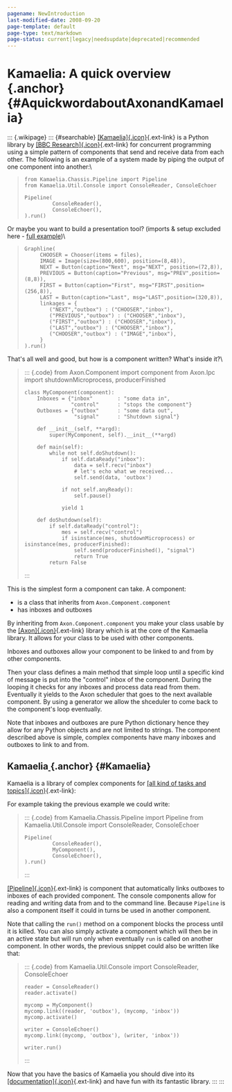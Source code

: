 ```yaml
---
pagename: NewIntroduction
last-modified-date: 2008-09-20
page-template: default
page-type: text/markdown
page-status: current|legacy|needsupdate|deprecated|recommended
---
```

Kamaelia: A quick overview[ ](http://trac.defuze.org/wiki/KamaeliaQuickWord#AquickwordaboutAxonandKamaelia "Link to this section"){.anchor} {#AquickwordaboutAxonandKamaelia}
===========================================================================================================================================

::: {.wikipage}
::: {#searchable}
[[Kamaelia]{.icon}](http://kamaelia.sourceforge.net/){.ext-link} is a
Python library by [[BBC
Research]{.icon}](http://www.bbc.co.uk/opensource/projects/kamaelia/){.ext-link}
for concurrent programming using a simple pattern of components that
send and receive data from each other. The following is an example of a
system made by piping the output of one component into another:\

>     from Kamaelia.Chassis.Pipeline import Pipeline
>     from Kamaelia.Util.Console import ConsoleReader, ConsoleEchoer
>
>     Pipeline(
>              ConsoleReader(),
>              ConsoleEchoer(),
>     ).run()

Or maybe you want to build a presentation tool? (imports & setup
excluded here - [full
example](../../../Examples/SimplestPresentationTool))\

>     Graphline(
>          CHOOSER = Chooser(items = files),
>          IMAGE = Image(size=(800,600), position=(8,48)),
>          NEXT = Button(caption="Next", msg="NEXT", position=(72,8)),
>          PREVIOUS = Button(caption="Previous", msg="PREV",position=(8,8)),
>          FIRST = Button(caption="First", msg="FIRST",position=(256,8)),
>          LAST = Button(caption="Last", msg="LAST",position=(320,8)),
>          linkages = {
>             ("NEXT","outbox") : ("CHOOSER","inbox"),
>             ("PREVIOUS","outbox") : ("CHOOSER","inbox"),
>             ("FIRST","outbox") : ("CHOOSER","inbox"),
>             ("LAST","outbox") : ("CHOOSER","inbox"),
>             ("CHOOSER","outbox") : ("IMAGE","inbox"),
>          }
>     ).run()

That\'s all well and good, but how is a component written? What\'s
inside it?\

> ::: {.code}
>     from Axon.Component import component
>     from Axon.Ipc import shutdownMicroprocess, producerFinished
>
>     class MyComponent(component):    
>         Inboxes = {"inbox"        : "some data in",
>                    "control"      : "stops the component"}
>         Outboxes = {"outbox"      : "some data out",
>                     "signal"      : "Shutdown signal"}
>
>         def __init__(self, **argd):
>             super(MyComponent, self).__init__(**argd)
>
>         def main(self):
>             while not self.doShutdown():
>                 if self.dataReady("inbox"):
>                     data = self.recv("inbox")
>                     # let's echo what we received...
>                     self.send(data, 'outbox')
>                         
>                 if not self.anyReady():
>                     self.pause()
>       
>                 yield 1
>
>         def doShutdown(self):
>             if self.dataReady("control"):
>                 mes = self.recv("control")                
>                 if isinstance(mes, shutdownMicroprocess) or isinstance(mes, producerFinished):
>                     self.send(producerFinished(), "signal")
>                     return True
>             return False
> :::

This is the simplest form a component can take. A component:

-   is a class that inherits from `Axon.Component.component`
-   has inboxes and outboxes

By inheriting from `Axon.Component.component` you make your class usable
by the
[[Axon]{.icon}](http://kamaelia.sourceforge.net/MiniAxon/){.ext-link}
library which is at the core of the Kamaelia library. It allows for your
class to be used with other components.

Inboxes and outboxes allow your component to be linked to and from by
other components.

Then your class defines a main method that simple loop until a specific
kind of message is put into the \"control\" inbox of the component.
During the looping it checks for any inboxes and process data read from
them. Eventually it yields to the Axon scheduler that goes to the next
available component. By using a generator we allow the shceduler to come
back to the component\'s loop eventually.

Note that inboxes and outboxes are pure Python dictionary hence they
allow for any Python objects and are not limited to strings. The
component described above is simple, complex components have many
inboxes and outboxes to link to and from.

Kamaelia[ ](http://trac.defuze.org/wiki/KamaeliaQuickWord#Kamaelia "Link to this section"){.anchor} {#Kamaelia}
---------------------------------------------------------------------------------------------------

Kamaelia is a library of complex components for [[all kind of tasks and
topics]{.icon}](http://kamaelia.sourceforge.net/Components){.ext-link}:

For example taking the previous example we could write:

> ::: {.code}
>     from Kamaelia.Chassis.Pipeline import Pipeline
>     from Kamaelia.Util.Console import ConsoleReader, ConsoleEchoer
>
>     Pipeline(
>              ConsoleReader(),
>              MyComponent(),
>              ConsoleEchoer(),
>     ).run()
> :::

[[Pipeline]{.icon}](http://kamaelia.sourceforge.net/Components/pydoc/Kamaelia.Experimental.Chassis.Pipeline.html){.ext-link}
is component that automatically links outboxes to inboxes of each
provided component. The console components allow for reading and writing
data from and to the command line. Because `Pipeline` is also a
component itself it could in turns be used in another component.

Note that calling the `run()` method on a component blocks the process
until it is killed. You can also simply activate a component which will
then be in an active state but will run only when eventually `run` is
called on another component. In other words, the previous snippet could
also be written like that:

> ::: {.code}
>     from Kamaelia.Util.Console import ConsoleReader, ConsoleEchoer
>
>     reader = ConsoleReader()
>     reader.activate()
>
>     mycomp = MyComponent()
>     mycomp.link((reader, 'outbox'), (mycomp, 'inbox'))
>     mycomp.activate()
>
>     writer = ConsoleEchoer()
>     mycomp.link((mycomp, 'outbox'), (writer, 'inbox'))
>
>     writer.run()
> :::

Now that you have the basics of Kamaelia you should dive into its
[[documentation]{.icon}](http://kamaelia.sourceforge.net/Cookbook.html){.ext-link}
and have fun with its fantastic library.
:::
:::
